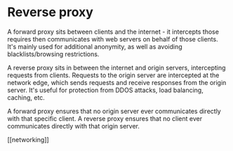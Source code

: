 # Reverse proxy

A forward proxy sits between clients and the internet - it intercepts those requires then communicates with web servers on behalf of those clients. It's mainly used for additional anonymity, as well as avoiding blacklists/browsing restrictions.

A reverse proxy sits in between the internet and origin servers, intercepting requests from clients. Requests to the origin server are intercepted at the network edge, which sends requests and receive responses from the origin server. It's useful for protection from DDOS attacks, load balancing, caching, etc.

A forward proxy ensures that no origin server ever communicates directly with that specific client. A reverse proxy ensures that no client ever communicates directly with that origin server.

[[networking]]